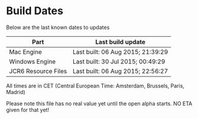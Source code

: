 # Build Dates

Below are the last known dates to updates

Part | Last build update
-----|-----
Mac Engine | Last built: 06 Aug 2015; 21:39:29
Windows Engine | Last built: 30 Jul 2015; 00:49:29
JCR6 Resource Files | Last built: 06 Aug 2015; 22:56:27
All times are in CET (Central European Time: Amsterdam, Brussels, Paris, Madrid)


Please note this file has no real value yet until the open alpha starts. NO ETA given for that yet!
